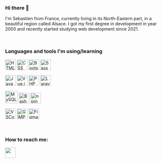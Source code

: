 ### Hi there 👋

I'm Sebastien from France, currently living in its North-Eastern part, in a beautiful region called Alsace. I got my first degree in development in year 2000 and recently started studying web development since 2021.

<br />

### Languages and tools I'm using/learning

<p>
  <img src="https://cdn.jsdelivr.net/gh/devicons/devicon/icons/html5/html5-original.svg" width=34 height=34 title="HTML 5"/>
  <img src="https://cdn.jsdelivr.net/gh/devicons/devicon/icons/css3/css3-original.svg" width=34 height=34 title="CSS 3"/>
  <img src="https://cdn.jsdelivr.net/gh/devicons/devicon/icons/bootstrap/bootstrap-original.svg" width=34 height=34 title="Bootstrap"/>
  <img src="https://cdn.jsdelivr.net/gh/devicons/devicon/icons/sass/sass-original.svg" width=34 height=34 title="Sass"/>
</p>
<p>
  <img src="https://cdn.jsdelivr.net/gh/devicons/devicon/icons/javascript/javascript-original.svg" width=34 height=34 title="Javascript"/>
  <img src="https://cdn.jsdelivr.net/gh/devicons/devicon/icons/vuejs/vuejs-original.svg" width=34 height=34 title="Vue.js"/>       
  <img src="https://cdn.jsdelivr.net/gh/devicons/devicon/icons/php/php-plain.svg" width=34 height=34 title="PHP"/>
  <img src="https://cdn.jsdelivr.net/gh/devicons/devicon/icons/laravel/laravel-plain-wordmark.svg" width=34 height=34 title="Laravel"/>  
</p>
<p>
  <img src="https://cdn.jsdelivr.net/gh/devicons/devicon/icons/mysql/mysql-original-wordmark.svg" width=40 height=40 title="MySQL"/>
  <img src="https://cdn.jsdelivr.net/gh/devicons/devicon/icons/bash/bash-original.svg" width=34 height=34 title="Bash"/>
  <img src="https://cdn.jsdelivr.net/gh/devicons/devicon/icons/npm/npm-original-wordmark.svg" width=34 height=34 title="npm"/>  
</p>
<p>
  <img src="https://cdn.jsdelivr.net/gh/devicons/devicon/icons/vscode/vscode-original.svg" width=34 height=34 title="VSCode"/>
  <img src="https://cdn.jsdelivr.net/gh/devicons/devicon/icons/gimp/gimp-original-wordmark.svg" width=34 height=34 title="GIMP"/>
  <img src="https://cdn.jsdelivr.net/gh/devicons/devicon/icons/figma/figma-original.svg" width=34 height=34 title="Figma"/>
</p>

<br />

### How to reach me:

<p>
  <a href="https://www.linkedin.com/in/sebastien-lacour"><img src="https://cdn.jsdelivr.net/gh/devicons/devicon/icons/linkedin/linkedin-original.svg" width=34 height=34 /></a>
<!--
  <a href="https://twitter.com/Hornakkan"><img src="https://cdn.jsdelivr.net/gh/devicons/devicon/icons/twitter/twitter-original.svg" height=30/></a>
-->
</p>
<!--

**Hornakkan/Hornakkan** is a ✨ _special_ ✨ repository because its `README.md` (this file) appears on your GitHub profile.

Here are some ideas to get you started:

- 🔭 I’m currently working on ...
- 🌱 I’m currently learning ...
- 👯 I’m looking to collaborate on ...
- 🤔 I’m looking for help with ...
- 💬 Ask me about ...
- 📫 How to reach me: ...
- 😄 Pronouns: ...
- ⚡ Fun fact: ...
-->
